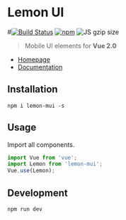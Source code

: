 # Lemon UI

#[![Build Status](https://api.travis-ci.org/lemon-fe/lemon-mui.svg?branch=master)](https://travis-ci.org/lemon-fe/lemon-mui)
[![npm](https://img.shields.io/npm/v/lemon-mui.svg?maxAge=3600)](https://www.npmjs.com/package/lemon-mui)
![JS gzip size](http://img.badgesize.io/lemon-fe/lemon-mui/master/lib/index.js.svg?compression=gzip&label=gzip%20size:%20JS)
> Mobile UI elements for **Vue 2.0**

- [Homepage](https://lemon-fe.github.io/lemon-mui/index.html)
- [Documentation](https://github.com/lemon-fe/lemon-mui#readme)

## Installation
```shell
npm i lemon-mui -s
```

## Usage

Import all components.

```javascript
import Vue from 'vue';
import Lemon from 'lemon-mui';
Vue.use(Lemon);
```

## Development
```shell
npm run dev
```
